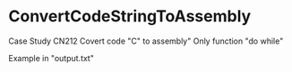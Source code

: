 # ConvertCodeStringToAssembly

Case Study CN212
Covert code "C" to assembly"
Only function "do while"

Example in "output.txt"
